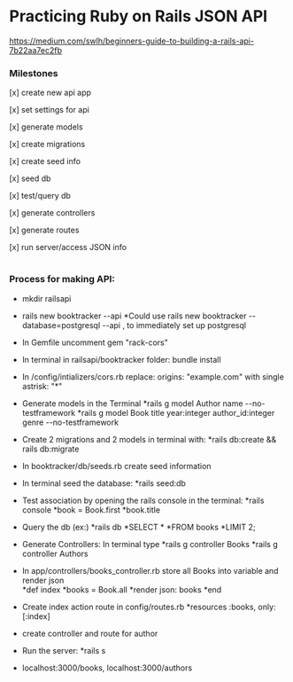 # Practicing Ruby on Rails JSON API

https://medium.com/swlh/beginners-guide-to-building-a-rails-api-7b22aa7ec2fb

### Milestones
[x] create new api app

[x] set settings for api

[x] generate models

[x] create migrations

[x] create seed info

[x] seed db

[x] test/query db

[x] generate controllers

[x] generate routes

[x] run server/access JSON info


#
### Process for making API:

* mkdir railsapi

* rails new booktracker --api
	*Could use rails new booktracker --database=postgresql --api , to immediately set up postgresql

* In Gemfile uncomment gem "rack-cors"

* In terminal in railsapi/booktracker folder: bundle install

* In /config/intializers/cors.rb replace: origins: "example.com"  with single astrisk: "\*" 

* Generate models in the Terminal
	*rails g model Author name --no-testframework
	*rails g model Book title year:integer author_id:integer genre --no-testframework

* Create 2 migrations and 2 models in terminal with: 
	*rails db:create && rails db:migrate

* In booktracker/db/seeds.rb create seed information

* In terminal seed the database:
	*rails seed:db

* Test association by opening the rails console in the terminal:
	*rails console
	*book = Book.first
	*book.title

* Query the db (ex:)
	*rails db
	*SELECT *
	*FROM books
	*LIMIT 2;

* Generate Controllers: In terminal type
	*rails g controller Books
	*rails g controller Authors

* In app/controllers/books_controller.rb store all Books into variable and render json	
	*def index
		*books = Book.all
		*render json: books 
	*end

* Create index action route in config/routes.rb
	  *resources :books, only: [:index]

* create controller and route for author

* Run the server:
	*rails s
	
* localhost:3000/books, localhost:3000/authors
